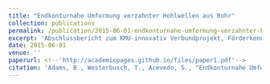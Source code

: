 ```yaml
---
title: "Endkonturnahe Umformung verzahnter Hohlwellen aus Rohr"
collection: publications
permalink: /publication/2015-06-01-endkonturnahe-umformung-verzahnter-hohlwellen-aus-rohr
excerpt: 'Abschlussbericht zum KMU-innovativ Verbundprojekt, Förderkennzeichen 02PK2243'
date: 2015-06-01
venue: ''
paperurl: <!--'http://academicpages.github.io/files/paper1.pdf'-->
citation: 'Adams, B., Westerbusch, T., Acevedo, S., "Endkonturnahe Umformung verzahnter Hohlwellen aus Rohr", <i>Abschlussbericht zum KMU-innovativ Verbundprojekt, Förderkennzeichen 02PK2243</i>, Osnabrück 06/2015'
---
```

<!--Abschlussbericht zum KMU-innovativ Verbundprojekt, Förderkennzeichen 02PK2243-->

<!-- [Download paper here](http://.github.io/files/paper1.pdf) 

Recommended citation: Adams, B., Westerbusch, T., Acevedo, S., "Endkonturnahe Umformung verzahnter Hohlwellen aus Rohr", <i>Abschlussbericht zum KMU-innovativ Verbundprojekt, Förderkennzeichen 02PK2243</i>, Osnabrück 06/2015
-->
